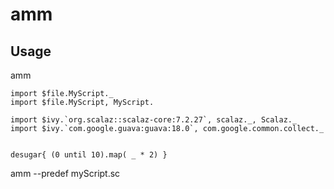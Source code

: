 # amm

## Usage

amm

    import $file.MyScript._ 
    import $file.MyScript, MyScript.

    import $ivy.`org.scalaz::scalaz-core:7.2.27`, scalaz._, Scalaz._
    import $ivy.`com.google.guava:guava:18.0`, com.google.common.collect._


    desugar{ (0 until 10).map( _ * 2) }

amm --predef myScript.sc
